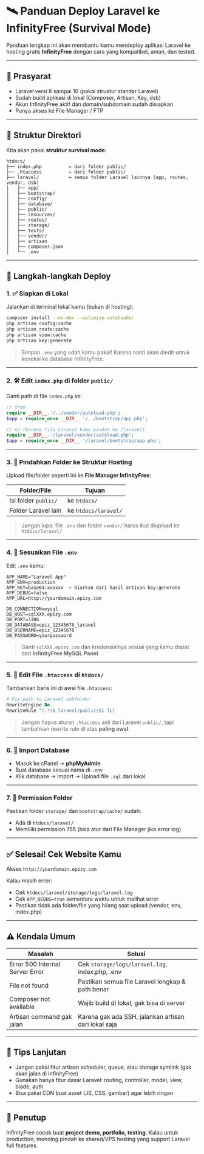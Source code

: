# 🛰️ Panduan Deploy Laravel ke InfinityFree (Survival Mode)

Panduan lengkap ini akan membantu kamu mendeploy aplikasi Laravel ke hosting gratis **InfinityFree** dengan cara yang kompatibel, aman, dan tested.

---

## 🧰 Prasyarat

- Laravel versi 8 sampai 10 (pakai struktur standar Laravel)
- Sudah build aplikasi di lokal (Composer, Artisan, Key, dsb)
- Akun InfinityFree aktif dan domain/subdomain sudah disiapkan
- Punya akses ke File Manager / FTP

---

## 📁 Struktur Direktori

Kita akan pakai **struktur survival mode**:

```
htdocs/
├── index.php          ← dari folder public/
├── .htaccess          ← dari folder public/
├── laravel/           ← semua folder Laravel lainnya (app, routes, vendor, dsb)
│   ├── app/
│   ├── bootstrap/
│   ├── config/
│   ├── database/
│   ├── public/
│   ├── resources/
│   ├── routes/
│   ├── storage/
│   ├── tests/
│   ├── vendor/
│   ├── artisan
│   ├── composer.json
│   └── .env
```

---

## 🔧 Langkah-langkah Deploy

### 1. ✅ Siapkan di Lokal

Jalankan di terminal lokal kamu (bukan di hosting):

```bash
composer install --no-dev --optimize-autoloader
php artisan config:cache
php artisan route:cache
php artisan view:cache
php artisan key:generate
```

> Simpan `.env` yang udah kamu pakai! Karena nanti akan diedit untuk koneksi ke database InfinityFree.

---

### 2. 🛠️ Edit `index.php` di folder `public/`

Ganti path di file `index.php` ini:

```php
// from
require __DIR__.'/../vendor/autoload.php';
$app = require_once __DIR__.'/../bootstrap/app.php';

// to (karena file Laravel kamu pindah ke /laravel)
require __DIR__.'/laravel/vendor/autoload.php';
$app = require_once __DIR__.'/laravel/bootstrap/app.php';
```

---

### 3. 📂 Pindahkan Folder ke Struktur Hosting

Upload file/folder seperti ini ke **File Manager InfinityFree**:

| Folder/File         | Tujuan                |
|---------------------|------------------------|
| Isi folder `public/` | ke `htdocs/`          |
| Folder Laravel lain | ke `htdocs/laravel/`   |

> Jangan lupa: file `.env` dan folder `vendor/` harus ikut diupload ke `htdocs/laravel/`

---

### 4. 🔑 Sesuaikan File `.env`

Edit `.env` kamu:

```env
APP_NAME="Laravel App"
APP_ENV=production
APP_KEY=base64:xxxxxx  ← biarkan dari hasil artisan key:generate
APP_DEBUG=false
APP_URL=http://yourdomain.epizy.com

DB_CONNECTION=mysql
DB_HOST=sqlXXX.epizy.com
DB_PORT=3306
DB_DATABASE=epiz_12345678_laravel
DB_USERNAME=epiz_12345678
DB_PASSWORD=yourpassword
```

> Ganti `sqlXXX.epizy.com` dan kredensialnya sesuai yang kamu dapat dari **InfinityFree MySQL Panel**

---

### 5. 🧷 Edit File `.htaccess` di `htdocs/`

Tambahkan baris ini di awal file `.htaccess`:

```apache
# Fix path to Laravel subfolder
RewriteEngine On
RewriteRule ^(.*)$ laravel/public/$1 [L]
```

> Jangan hapus aturan `.htaccess` asli dari Laravel `public/`, tapi tambahkan rewrite rule di atas **paling awal**.

---

### 6. 🧪 Import Database

- Masuk ke cPanel → **phpMyAdmin**
- Buat database sesuai nama di `.env`
- Klik database → Import → Upload file `.sql` dari lokal

---

### 7. 📸 Permission Folder

Pastikan folder `storage/` dan `bootstrap/cache/` sudah:

- Ada di `htdocs/laravel/`
- Memiliki permission 755 (bisa atur dari File Manager jika error log)

---

## ✅ Selesai! Cek Website Kamu

Akses `http://yourdomain.epizy.com`

Kalau masih error:
- Cek `htdocs/laravel/storage/logs/laravel.log`
- Cek `APP_DEBUG=true` sementara waktu untuk melihat error
- Pastikan tidak ada folder/file yang hilang saat upload (vendor, env, index.php)

---

## ⚠️ Kendala Umum

| Masalah                          | Solusi                                               |
|----------------------------------|-------------------------------------------------------|
| Error 500 Internal Server Error | Cek `storage/logs/laravel.log`, index.php, .env      |
| File not found                   | Pastikan semua file Laravel lengkap & path benar     |
| Composer not available           | Wajib build di lokal, gak bisa di server             |
| Artisan command gak jalan       | Karena gak ada SSH, jalankan artisan dari lokal saja |

---

## 🧠 Tips Lanjutan

- Jangan pakai fitur artisan scheduler, queue, atau storage symlink (gak akan jalan di InfinityFree)
- Gunakan hanya fitur dasar Laravel: routing, controller, model, view, blade, auth
- Bisa pakai CDN buat asset (JS, CSS, gambar) agar lebih ringan

---

## 🧼 Penutup

InfinityFree cocok buat **project demo, portfolio, testing**. Kalau untuk production, mending pindah ke shared/VPS hosting yang support Laravel full features.
